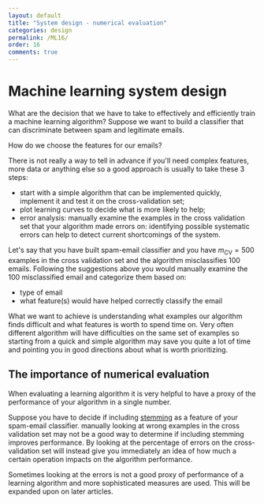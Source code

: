 ```yaml
---
layout: default
title: "System design - numerical evaluation"
categories: design
permalink: /ML16/
order: 16
comments: true
---
```


# Machine learning system design
What are the decision that we have to take to effectively and efficiently train a machine learning algorithm? Suppose we want to build a classifier that can discriminate between spam and legitimate emails.

How do we choose the features for our emails?

There is not really a way to tell in advance if you'll need complex features, more data or anything else so a good approach is usually to take these 3 steps:

* start with a simple algorithm that can be implemented quickly, implement it and test it on the cross-validation set;
* plot learning curves to decide what is more likely to help;
* error analysis: manually examine the examples in the cross validation set that your algorithm made errors on: identifying possible systematic errors can help to detect current shortcomings of the system.

Let's say that you have built spam-email classifier and you have $m_\text{CV}=500$ examples in the cross validation set and the algorithm misclassifies 100 emails. Following the suggestions above you would manually examine the 100 misclassified email and categorize them based on:

* type of email
* what feature(s) would have helped correctly classify the email

What we want to achieve is understanding what examples our algorithm finds difficult and what features is worth to spend time on. Very often different algorithm will have difficulties on the same set of examples so starting from a quick and simple algorithm may save you quite a lot of time and pointing you in good directions about what is worth prioritizing.

## The importance of numerical evaluation
When evaluating a learning algorithm it is very helpful to have a proxy of the performance of your algorithm in a single number.

Suppose you have to decide if including [stemming](https://en.wikipedia.org/wiki/Stemming) as a feature of your spam-email classifier. manually looking at wrong examples in the cross validation set may not be a good way to determine if including stemming improves performance. By looking at the percentage of errors on the cross-validation set will instead give you immediately an idea of how much a certain operation impacts on the algorithm performance.

Sometimes looking at the errors is not a good proxy of performance of a learning algorithm and more sophisticated measures are used. This will be expanded upon on later articles.
